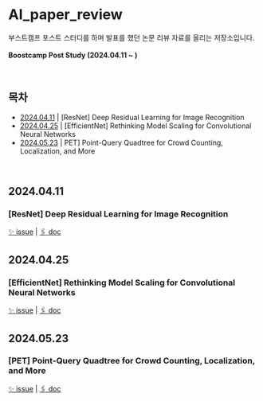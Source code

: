 # AI_paper_review

부스트캠프 포스트 스터디를 하며 발표를 했던 논문 리뷰 자료를 올리는 저장소입니다.
<br><br>
**Boostcamp Post Study (2024.04.11 ~ )**

<br>

## 목차
- [2024.04.11](#20240411) | [ResNet] Deep Residual Learning for Image Recognition
- [2024.04.25](#20240425) | [EfficientNet] Rethinking Model Scaling for Convolutional Neural Networks
- [2024.05.23](#20240523) | PET] Point-Query Quadtree for Crowd Counting, Localization, and More

<br>

## 2024.04.11
### [ResNet] Deep Residual Learning for Image Recognition

[✨ issue](https://github.com/HayeonLee88/AI_paper_review/issues/1#issue-2484963172)
 | [🖇️ doc](https://github.com/HayeonLee88/AI_paper_review/blob/5c5a11ff9e7dd6a17549a3aef8d63ddb4218e9c3/ResNet.pdf)


## 2024.04.25
### [EfficientNet] Rethinking Model Scaling for Convolutional Neural Networks

[✨ issue](https://github.com/HayeonLee88/AI_paper_review/issues/2#issue-2484965084)
 | [🖇️ doc](https://github.com/HayeonLee88/AI_paper_review/blob/5c5a11ff9e7dd6a17549a3aef8d63ddb4218e9c3/EfficientNet/EfficientNet.md)

## 2024.05.23
### [PET] Point-Query Quadtree for Crowd Counting, Localization, and More

[✨ issue](https://github.com/HayeonLee88/AI_paper_review/issues/3#issue-2484968769)
 | [🖇️ doc](https://github.com/HayeonLee88/AI_paper_review/blob/5c5a11ff9e7dd6a17549a3aef8d63ddb4218e9c3/Point%20quEry%20Transformer/PET.md)
